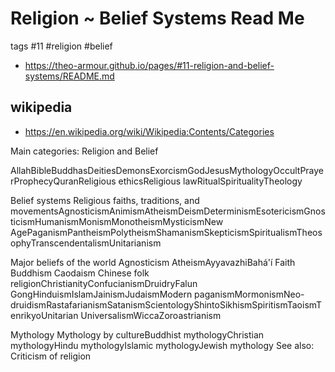 # Religion ~ Belief Systems Read Me

tags #11 #religion #belief

* https://theo-armour.github.io/pages/#11-religion-and-belief-systems/README.md

## wikipedia

* https://en.wikipedia.org/wiki/Wikipedia:Contents/Categories

Main categories: Religion and Belief

AllahBibleBuddhasDeitiesDemonsExorcismGodJesusMythologyOccultPrayerProphecyQuranReligious ethicsReligious lawRitualSpiritualityTheology

Belief systems
Religious faiths, traditions, and movementsAgnosticismAnimismAtheismDeismDeterminismEsotericismGnosticismHumanismMonismMonotheismMysticismNew AgePaganismPantheismPolytheismShamanismSkepticismSpiritualismTheosophyTranscendentalismUnitarianism

Major beliefs of the world
Agnosticism
AtheismAyyavazhiBahá'í Faith
Buddhism
Caodaism
Chinese folk religionChristianityConfucianismDruidryFalun GongHinduismIslamJainismJudaismModern paganismMormonismNeo-druidismRastafarianismSatanismScientologyShintoSikhismSpiritismTaoismTenrikyoUnitarian UniversalismWiccaZoroastrianism

Mythology
Mythology by cultureBuddhist mythologyChristian mythologyHindu mythologyIslamic mythologyJewish mythology
See also: Criticism of religion
